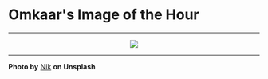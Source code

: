 # Omkaar's Image of the Hour

---

<div align="center">

<a href="https://unsplash.com/photos/a-skateboarder-stands-near-his-board-and-drink-QJrE_IZNRZg">
  <img src="https://images.unsplash.com/photo-1752941055165-0a0d19adf9fa?crop=entropy&cs=tinysrgb&fit=max&fm=jpg&ixid=M3w3NjA2Nzh8MHwxfHJhbmRvbXx8fHx8fHx8fDE3NTQwNDYwMDB8&ixlib=rb-4.1.0&q=80&w=1080" style="max-width:100%; height:auto;">
</a>



</div>

---

**Photo by** [Nik](https://unsplash.com/@helloimnik) **on Unsplash**
